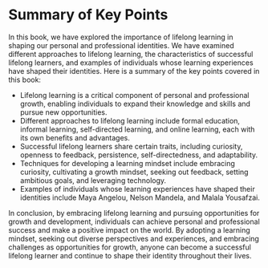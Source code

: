 Summary of Key Points
=============================================

In this book, we have explored the importance of lifelong learning in shaping our personal and professional identities. We have examined different approaches to lifelong learning, the characteristics of successful lifelong learners, and examples of individuals whose learning experiences have shaped their identities. Here is a summary of the key points covered in this book:

* Lifelong learning is a critical component of personal and professional growth, enabling individuals to expand their knowledge and skills and pursue new opportunities.
* Different approaches to lifelong learning include formal education, informal learning, self-directed learning, and online learning, each with its own benefits and advantages.
* Successful lifelong learners share certain traits, including curiosity, openness to feedback, persistence, self-directedness, and adaptability.
* Techniques for developing a learning mindset include embracing curiosity, cultivating a growth mindset, seeking out feedback, setting ambitious goals, and leveraging technology.
* Examples of individuals whose learning experiences have shaped their identities include Maya Angelou, Nelson Mandela, and Malala Yousafzai.

In conclusion, by embracing lifelong learning and pursuing opportunities for growth and development, individuals can achieve personal and professional success and make a positive impact on the world. By adopting a learning mindset, seeking out diverse perspectives and experiences, and embracing challenges as opportunities for growth, anyone can become a successful lifelong learner and continue to shape their identity throughout their lives.
